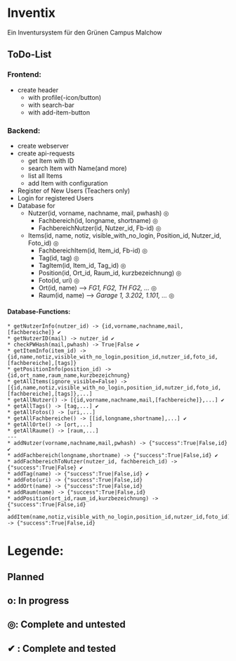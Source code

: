 # Inventix

Ein Inventursystem für den Grünen Campus Malchow


## ToDo-List ##
	
### Frontend: ###
* create header
	* with profile(-icon/button)
	* with search-bar
	* with add-item-button

### Backend: ###
* create webserver
* create api-requests
	* get Item with ID
	* search Item with Name(and more)
	* list all Items
	* add Item with configuration
* Register of New Users (Teachers only)
* Login for registered Users
* Database for
	* Nutzer(id, vorname, nachname, mail, pwhash) 										◎
		* Fachbereich(id, longname, shortname) 											◎
		* FachbereichNutzer(id, Nutzer_id, Fb-id) 										◎
	* Items(id, name, notiz, visible_with_no_login, Position_id, Nutzer_id, Foto_id) 	◎
		* FachbereichItem(id, Item_id, Fb-id) 											◎
		* Tag(id, tag) 																	◎
		* TagItem(id, Item_id, Tag_id) 													◎
		* Position(id, Ort_id, Raum_id, kurzbezeichnung) 								◎
		* Foto(id, uri)																	◎
		* Ort(id, name) 	--> _FG1, FG2, TH FG2, ..._									◎
		* Raum(id, name) 		--> _Garage 1, 3.202, 1.101, ..._						◎
#### Database-Functions: ####
	* getNutzerInfo(nutzer_id) -> {id,vorname,nachname,mail,[fachbereiche]} ✔
	* getNutzerID(mail) -> nutzer_id ✔ 
	* checkPWHash(mail,pwhash) -> True|False ✔
	* getItemInfo(item_id) -> {id,name,notiz,visible_with_no_login,position_id,nutzer_id,foto_id,[fachbereiche],[tags]}
	* getPositionInfo(position_id) -> {id,ort_name,raum_name,kurzbezeichnung}
	* getAllItems(ignore_visible=False) -> [{id,name,notiz,visible_with_no_login,position_id,nutzer_id,foto_id,[fachbereiche],[tags]},...]
	* getAllNutzer() -> [{id,vorname,nachname,mail,[fachbereiche]},...] ✔
	* getAllTags() -> [tag,...] ✔ 
	* getAllFotos() -> [uri,...]
	* getAllFachbereiche() -> [[id,longname,shortname],...] ✔ 
	* getAllOrte() -> [ort,...]
	* getAllRaume() -> [raum,...]
	---
	* addNutzer(vorname,nachname,mail,pwhash) -> {"success":True|False,id} ✔
	* addFachbereich(longname,shortname) -> {"success":True|False,id} ✔
	* addFachbereichToNutzer(nutzer_id, fachbereich_id) -> {"success":True|False} ✔
	* addTag(name) -> {"success":True|False,id} ✔
	* addFoto(uri) -> {"success":True|False,id}
	* addOrt(name) -> {"success":True|False,id}
	* addRaum(name) -> {"success":True|False,id}
	* addPosition(ort_id,raum_id,kurzbezeichnung) -> {"success":True|False,id}
	* addItem(name,notiz,visible_with_no_login,position_id,nutzer_id,foto_id) -> {"success":True|False,id}



# Legende: #
##    Planned ##
## o: In progress ##
## ◎: Complete and untested ##
## ✔  : Complete and tested ##
